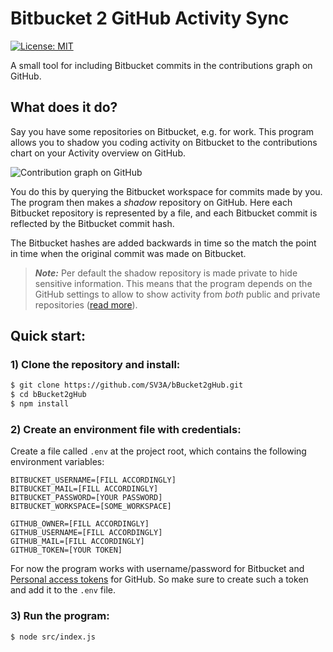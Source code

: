 Bitbucket 2 GitHub Activity Sync
===================================
[![License: MIT](https://img.shields.io/badge/License-MIT-green.svg)](https://github.com/SV3A/bBucket2gHub/blob/master/LICENSE)

A small tool for including Bitbucket commits in the contributions graph on
GitHub.

## What does it do?
Say you have some repositories on Bitbucket, e.g. for work. This program allows you to shadow you coding activity on Bitbucket to the contributions chart on your Activity overview on GitHub.

![Contribution graph on GitHub](https://raw.githubusercontent.com/SV3A/bBucket2gHub/main/doc/contrib.png?token=AC4MKO7CBL7XIWIXGXT7JCTAIT74K)

You do this by querying the Bitbucket workspace for commits made by you. The program then makes a *shadow* repository on GitHub. Here each Bitbucket repository is represented by a file, and each Bitbucket commit is reflected by the Bitbucket commit hash.

The Bitbucket hashes are added backwards in time so the match the point in time when the original commit was made on Bitbucket.

> **_Note:_**  Per default the shadow repository is made private to hide sensitive information. This means that the program depends on the GitHub settings to allow to show activity from _both_ public and private repositories ([read more](https://docs.github.com/en/github/setting-up-and-managing-your-github-profile/publicizing-or-hiding-your-private-contributions-on-your-profile)).

## Quick start:
### 1) Clone the repository and install:
``` bash
$ git clone https://github.com/SV3A/bBucket2gHub.git
$ cd bBucket2gHub
$ npm install
```
### 2) Create an environment file with credentials:
Create a file called `.env` at the project root, which contains the following environment variables:
```
BITBUCKET_USERNAME=[FILL ACCORDINGLY]
BITBUCKET_MAIL=[FILL ACCORDINGLY]
BITBUCKET_PASSWORD=[YOUR PASSWORD]
BITBUCKET_WORKSPACE=[SOME_WORKSPACE]

GITHUB_OWNER=[FILL ACCORDINGLY]
GITHUB_USERNAME=[FILL ACCORDINGLY]
GITHUB_MAIL=[FILL ACCORDINGLY]
GITHUB_TOKEN=[YOUR TOKEN]
```
For now the program works with username/password for Bitbucket and [Personal access tokens](https://docs.github.com/en/github/authenticating-to-github/creating-a-personal-access-token) for GitHub. So make sure to create such a token and add it to the `.env` file.

### 3) Run the program:
``` bash
$ node src/index.js
```
